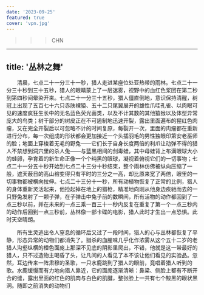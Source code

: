 ```yaml
---
date: '2023-09-25'
featured: true
cover: 'vpn.jpg'
---
```


>>>CHN
---
title: '丛林之舞'
---

&emsp;&emsp;清晨，七点二十一分三十一秒，猎人走进某座位处亚热带的雨林。七点二十一分三十秒到三十五秒，猎人的眼睛蒙上了一层迷雾，视野中的血红色浆团在第二秒到第四秒间晕染开来。七点二十一分三十五秒，猎人僵直倒地，意识保持清醒，树冠上出现了五百七十六只赤肤裸猿、五十二只尾翼展开的雄性爪哇孔雀、以肉眼可见的速度疯狂生长中的无名蓝色荧光菌类，以及不计其数的其他猿猴以及体型异常庞大的鸟类；树干部分的树皮正在不可遏制地迅速开裂，露出里面遍布的猩红色肉瘤，又在完全开裂后以可忽略不计的时间复原，每裂开一次，里面的肉瘤都在重新进行分布，每一次组成的形状都会更加接近一个头插羽毛的男性独眼印第安老巫师的脸；地面上穿梭着无毛的野兔——它们长于自身长度两倍的利爪让动弹不得的猎人不禁想到洞穴里的杀人兔——与蓝黑相间的剑毒蛙，其中母蛙背上布满眼球大小的蛙卵，孕育着的新生命正像一个个纯黑的眼球，凝视着俯视它们的一切事物；七点二十一分五十秒开始到七点二十三分十秒结束，整个雨林仿佛被纵向压缩了一般，遮天蔽日的高山榕变得只有平时的三分之一高，却比原来宽了两倍，眼里的一切事物都被横向拉伸。七点二十三分十一秒，所有动植物恢复了正常的比例，猎人的身体重新灵活起来，他捡起掉在地上的猎枪，精准地向刚从他身边疾驰而去的一只野兔发射了一颗子弹，在子弹击中兔子前的数瞬间，所有活物的动作都回到了一点三秒以前，并在未来的一点三乘一百三十一秒内反复在重复了第一个一点三秒内的动作后回到一点三秒前，丛林像一部卡碟的电影，猎人此时才生出一点恐惧。此时天空晴朗。

&emsp;&emsp;所有生灵逃出令人窒息的循环后又过了一段时间，猎人的心与丛林都恢复了平静，形态异常的动物们都消失了。猎杀的血腥味几乎化作浓雾从这个五十二岁的老猎人沟壑纵横的橙色面庞上那深不见底的阴影里爬出，不错，他就是这一带最好的猎人，只不过造物主喝昏了头，让凡间的人看见了本不该让他们看见的实验品。忽然，耳边传来一阵肃穆的圣歌，一只水鹿跳到了猎人的眼前，竟唱着猎人听到的歌。水鹿缓慢而有力地向猎人靠近，它的面庞逐渐清晰：鼻梁、侧脸上都有不断开合的缝，露出里面的红色的肌肉与白色的肌腱，整张脸上一共有七个黢黑的眼状黑洞。随即之前消失的动物们

>>>

